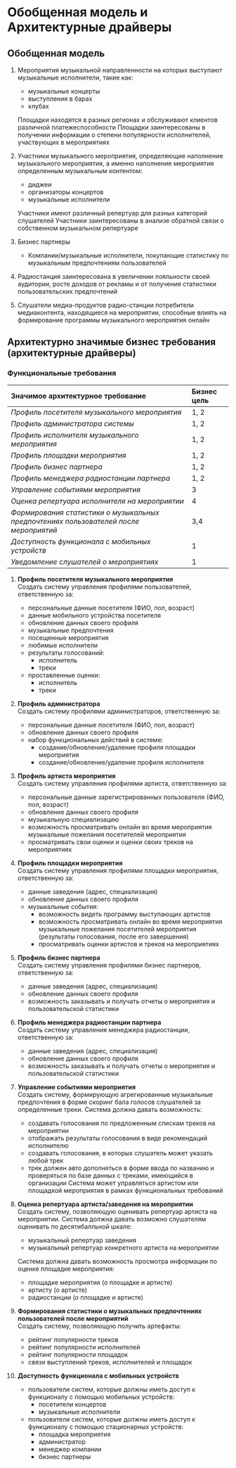 # Обобщенная модель и Архитектурные драйверы

## Обобщенная модель
    
1. Мероприятия музыкальной направленности на которых выступают музыкальные исполнители, такие как:
    - музыкальные концерты
    - выступления в барах
    - клубах

    Площадки находятся в разных регионах и обслуживают клиентов различной платежеспособности
    Площадки заинтересованы в получении информации о степени популярности исполнителей, участвующих в мероприятиях

2. Участники музыкального мероприятия, определяющие наполнение музыкального мероприятия, а именно наполнение мероприятия определенным музыкальным контентом:
    - диджеи
    - организаторы концертов
    - музыкальные исполнители

    Участники имеют различный репертуар для разных категорий слушателей
    Участники заинтересованы в анализе обратной связи о собственном музыкальном репертуаре

3. Бизнес партнеры
    - Компании/музыкальные исполнители, покупающие статистику по музыкальным предпочтениям пользователей

4. Радиостанция заинтересована в увеличении лояльности своей аудитории, росте доходов от рекламы и от получения статистики пользовательских предпочтений

5. Слушатели медиа-продуктов радио-станции потребители медиаконтента, находящиеся на мероприятии, способные влиять на формирование программы музыкального мероприятия онлайн

## Архитектурно значимые бизнес требования (архитектурные драйверы)

### Функциональные требования

| Значимое архитектурное требование                                                     | Бизнес цель |
|:--------------------------------------------------------------------------------------|:------------|
| *Профиль посетителя музыкального мероприятия*                                         | 1, 2        |
| *Профиль администратора системы*                                                      | 1, 2        |
| *Профиль исполнителя музыкального мероприятия*                                        | 1, 2        |
| *Профиль площадки мероприятия*                                                        | 1, 2        |
| *Профиль бизнес партнера*                                                             | 1, 2        |
| *Профиль менеджера радиостанции партнера*                                             | 1, 2        |
| *Управление событиями мероприятия*                                                    | 3           |
| *Оценка репертуара исполнителя на мероприятии*                                        | 4           |
| *Формирования статистики о музыкальных предпочтениях пользователей после мероприятий* | 3,4         |
| *Доступность функционала с мобильных устройств*                                       | 1           |
| *Уведомление слушателей о мероприятиях*                                               | 1           |


1. **Профиль посетителя музыкального мероприятия**<br/>
     Создать систему управления профилями пользователей, ответственную за:
   - персональные данные посетителя (ФИО, пол, возраст)
   - данные мобильного устройства посетителя
   - обновление данных своего профиля
   - музыкальные предпочтения
   - посещенные мероприятия
   - любимые исполнители
   - результаты голосований:
     - исполнитель 
     - треки
   - проставленные оценки:
     - исполнитель 
     - треки
2. **Профиль администратора**<br/>
   Создать систему профилями администраторов, ответственную за:
   - персональные данные посетителя (ФИО, пол, возраст)
   - обновление данных своего профиля
   - набор функциональных действий в системе:
     - создание/обновление/удаление профиля площадки мероприятия
     - создание/обновление/удаление профиля исполнителя
3. **Профиль артиста мероприятия**<br/>
   Создать систему управления профилями артиста, ответственную за:
   - персональные данные зарегистрированных пользователя (ФИО, пол, возраст)
   - обновление данных своего профиля
   - музыкальную специализацию
   - возможность просматривать онлайн во время мероприятия музыкальные пожелания посетителей мероприятия
   - просматривать свои оценки и оценки своих треков на мероприятиях
4. **Профиль площадки мероприятия**<br/>
Создать систему управления профилями площадки мероприятия, ответственную за:
   - данные заведения (адрес, специализация)
   - обновление данных своего профиля
   - музыкальные события:
     - возможность видеть программу выступающих артистов
     - возможность просматривать онлайн во время мероприятия музыкальные пожелания посетителей мероприятия (результаты голосования, после его завершения)
     - просматривать оценки артистов и треков на мероприятиях
5. **Профиль бизнес партнера**<br/>
   Создать систему управления профилями бизнес партнеров, ответственную за:
    - данные заведения (адрес, специализация)
    - обновление данных своего профиля
    - возможность заказывать и получать отчеты о мероприятия и пользовательской статистики
6. **Профиль менеджера радиостанции партнера**<br/>
   Создать систему управления менеджера радиостанции, ответственную за:
    - данные заведения (адрес, специализация)
    - обновление данных своего профиля
    - возможность заказывать и получать отчеты о мероприятия и пользовательской статистики
7. **Управление событиями мероприятия**<br/>
   Создать систему, формирующую агрегированные музыкальные предпочтения в форме скоринг бала голосов слушателей за определенные треки.
   Система должна давать возможность:
   - создавать голосования по предложенным спискам треков на мероприятии
   - отображать результаты голосования в виде рекомендаций исполнителю
   - создавать голосования, в которых слушатель может указать любой трек
   - трек должен авто дополняться в форме ввода по названию и проверяться по базе данных с треками, имеющийся в организации
   Система может управляться артистом или площадкой мероприятия в рамках функциональных требований

8. **Оценка репертуара артиста/заведения на мероприятии**<br/>
   Создать систему, позволяющую оценивать репертуар артиста на мероприятии.
   Система должна давать возможно слушателям оценивать по десятибалльной шкале:
    - музыкальный репертуар заведения
    - музыкальный репертуар конкретного артиста на мероприятии

   Система должна давать возможность просмотра информации по оценке площадке мероприятия:
    - площадке мероприятия (о площадке и артисте)
    - артисту (о артисте)
    - радиостанции (о площадке и артисте)

9. **Формирования статистики о музыкальных предпочтениях пользователей после мероприятий**<br/>
    Создать систему, позволяющую получить артефакты:
   - рейтинг популярности треков
   - рейтинг популярности исполнителей
   - рейтинг популярности площадок
   - связи выступлений треков, исполнителей и площадок
10. **Доступность функционала с мобильных устройств**<br/>
    - пользователи систем, которые должны иметь доступ к функционалу с помощью мобильных устройств:
      - посетители концертов
      - музыкальные исполнители
    - пользователи систем, которые должны иметь доступ к функционалу с помощью стационарных устройств:
      - площадка мероприятия
      - администратор
      - менеджер компании
      - бизнес партнеры
